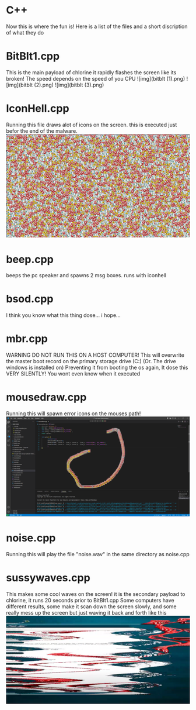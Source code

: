 # C++

Now this is where the fun is!
Here is a list of the files and a short discription of what they do

# BitBlt1.cpp
This is the main payload of chlorine it rapidly flashes the screen like its broken! The speed depends on the speed of you CPU
![img](bitblt (1).png)
![img](bitblt (2).png)
![img](bitblt (3).png)

# IconHell.cpp 
Running this file draws alot of icons on the screen. this is executed just befor the end of the malware.
![img](iconhell.png)


# beep.cpp
beeps the pc speaker and spawns 2 msg boxes. runs with iconhell

# bsod.cpp

I think you know what this thing dose...   i hope...

# mbr.cpp
WARNING DO NOT RUN THIS ON A HOST COMPUTER!
This will overwrite the master boot record on the primary storage drive (C:) (Or. The drive windows is installed on) Preventing it from booting the os again, It dose this VERY SILENTLY! You wont even know when it executed

# mousedraw.cpp 
Running this will spawn error icons on the mouses path!
![img](mousedraw.png)

# noise.cpp
Running this will play the file "noise.wav" in the same directory as noise.cpp

# sussywaves.cpp
This makes some cool waves on the screen! it is the secondary payload to chlorine, it runs 20 seconds prior to BitBlt1.cpp
Some computers have different results, some make it scan down the screen slowly, and some really mess up the screen but just waving it back and forth
like this
![img](sussywaves.exe.png)
